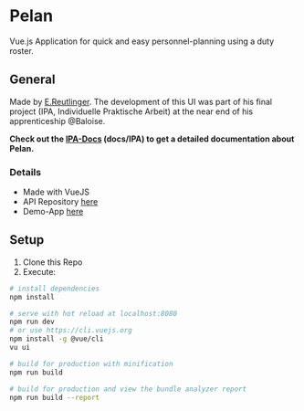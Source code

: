 # Pelan
Vue.js Application for quick and easy personnel-planning using a duty roster.

## General
Made by [E.Reutlinger](https://github.com/erleiuat).
The development of this UI was part of his final project (IPA, Individuelle Praktische Arbeit) at the near end of his apprenticeship @Baloise.

<b>Check out the [IPA-Docs](https://github.com/baloise/pelan/tree/master/docs/IPA) (docs/IPA) to get a detailed documentation about Pelan.</b>

### Details
- Made with VueJS
- API Repository [here](https://github.com/baloise/pelan-api)
- Demo-App [here](https://pelan-demo.osis.io/)

## Setup

1. Clone this Repo
2. Execute:
``` bash
# install dependencies
npm install

# serve with hot reload at localhost:8080
npm run dev
# or use https://cli.vuejs.org
npm install -g @vue/cli
vu ui

# build for production with minification
npm run build

# build for production and view the bundle analyzer report
npm run build --report
```
